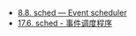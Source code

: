 

- [8.8. sched — Event scheduler](http://python.usyiyi.cn/documents/python_278/library/sched.html)
- [17.6. sched - 事件调度程序](http://python.usyiyi.cn/documents/python_352/library/sched.html)
